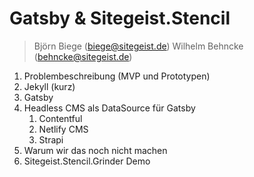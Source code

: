 # Gatsby & Sitegeist.Stencil

> Björn Biege (biege@sitegeist.de)
> Wilhelm Behncke (behncke@sitegeist.de)

1. Problembeschreibung (MVP und Prototypen)
2. Jekyll (kurz)
3. Gatsby
4. Headless CMS als DataSource für Gatsby
   1. Contentful
   2. Netlify CMS
   3. Strapi
5. Warum wir das noch nicht machen
6. Sitegeist.Stencil.Grinder Demo
